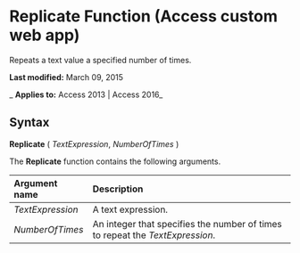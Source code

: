 
# Replicate Function (Access custom web app)
Repeats a text value a specified number of times.

 **Last modified:** March 09, 2015

 _ **Applies to:** Access 2013 | Access 2016_

## Syntax

 **Replicate** ( _TextExpression_, _NumberOfTimes_ )

The  **Replicate** function contains the following arguments.



|**Argument name**|**Description**|
|:-----|:-----|
| _TextExpression_|A text expression.|
| _NumberOfTimes_|An integer that specifies the number of times to repeat the  _TextExpression_.|
